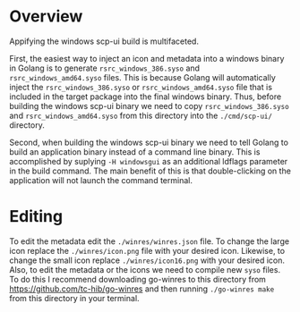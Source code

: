 # Overview
Appifying the windows scp-ui build is multifaceted.

First, the easiest way to inject an icon and metadata into a windows binary in Golang is to generate `rsrc_windows_386.syso` and `rsrc_windows_amd64.syso` files. This is because Golang will automatically inject the `rsrc_windows_386.syso` or `rsrc_windows_amd64.syso` file that is included in the target package into the final windows binary. Thus, before building the windows scp-ui binary we need to copy `rsrc_windows_386.syso` and `rsrc_windows_amd64.syso` from this directory into the `./cmd/scp-ui/` directory.

Second, when building the windows scp-ui binary we need to tell Golang to build an application binary instead of a command line binary. This is accomplished by suplying `-H windowsgui` as an additional ldflags parameter in the build command. The main benefit of this is that double-clicking on the application will not launch the command terminal.

# Editing
To edit the metadata edit the `./winres/winres.json` file. To change the large icon replace the `./winres/icon.png` file with your desired icon. Likewise, to change the small icon replace `./winres/icon16.png` with your desired icon. Also, to edit the metadata or the icons we need to compile new `syso` files. To do this I recommend downloading go-winres to this directory from https://github.com/tc-hib/go-winres and then running `./go-winres make` from this directory in your terminal.

